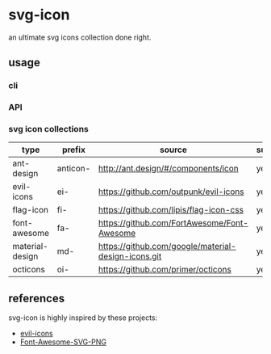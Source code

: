 # svg-icon

an ultimate svg icons collection done right.

## usage

### cli

### API

### svg icon collections

type | prefix | source | supported
----|----|----|----
ant-design | anticon- | http://ant.design/#/components/icon | yes
evil-icons | ei- | https://github.com/outpunk/evil-icons | yes
flag-icon | fi- | https://github.com/lipis/flag-icon-css | yes
font-awesome | fa- | https://github.com/FortAwesome/Font-Awesome | yes
material-design | md- | https://github.com/google/material-design-icons.git | yes
octicons | oi- | https://github.com/primer/octicons | yes

## references

svg-icon is highly inspired by these projects:
 
* [evil-icons](https://github.com/outpunk/evil-icons)
* [Font-Awesome-SVG-PNG](https://github.com/encharm/Font-Awesome-SVG-PNG)

